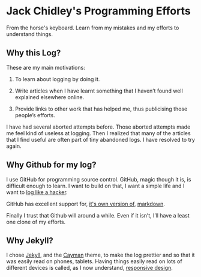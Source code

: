 Jack Chidley's Programming Efforts
==================================

From the horse's keyboard. Learn from my mistakes and my efforts to understand
things.

Why this Log?
-------------

These are my main motivations:

1.  To learn about logging by doing it.

2.  Write articles when I have learnt something that I haven’t found well
    explained elsewhere online.

3.  Provide links to other work that has helped me, thus publicising those
    people’s efforts.

I have had several aborted attempts before. Those aborted attempts made me feel
kind of useless at logging. Then I realized that many of the articles that I
find useful are often part of tiny abandoned logs. I have resolved to try again.

Why Github for my log?
----------------------

I use GitHub for programming source control. GitHub, magic though it is, is
difficult enough to learn. I want to build on that, I want a simple life and I
want to [log like a
hacker](http://tom.preston-werner.com/2008/11/17/blogging-like-a-hacker.html).

GitHub has excellent support for, [it's own version
of](https://guides.github.com/features/mastering-markdown/),
[markdown](http://daringfireball.net/projects/markdown/).

Finally I trust that Github will around a while. Even if it isn’t, I’ll have a
least one clone of my efforts.

Why Jekyll?
-----------

I chose [Jekyll](https://jekyllrb.com/), and the
[Cayman](https://pages.github.com/themes/) theme, to make the log prettier and
so that it was easily read on phones, tablets. Having things easily read on lots
of different devices is called, as I now understand, [responsive
design](https://en.wikipedia.org/wiki/Responsive_web_design).
